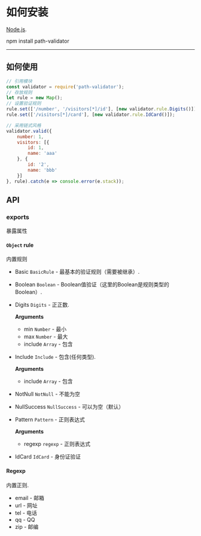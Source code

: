 
# 如何安装

[Node.js](http://nodejs.org).

npm install path-validator

---

## 如何使用

```javascript
// 引用模块
const validator = require('path-validator');
// 存放规则
let rule = new Map();
// 设置验证规则
rule.set(['/number', '/visitors[*]/id'], [new validator.rule.Digits()]);
rule.set(['/visitors[*]/card'], [new validator.rule.IdCard()]);

// 采用链式风格
validator.valid({
    number: 1,
    visitors: [{
        id: 1,
        name: 'aaa'
    }, {
        id: '2',
        name: 'bbb'
    }]
}, rule).catch(e => console.error(e.stack));
```

## API

### exports

暴露属性

#### `Object` rule

内置规则

* Basic `BasicRule` - 最基本的验证规则（需要被继承）.
* Boolean `Boolean` - Boolean值验证（这里的Boolean是规则类型的Boolean）.
* Digits `Digits` - 正正数.
    
    **Arguments**
    * min `Number` - 最小
    * max `Number` - 最大
    * include `Array` - 包含
* Include `Include` - 包含(任何类型).

    **Arguments**
    * include `Array` - 包含
* NotNull `NotNull` - 不能为空
* NullSuccess `NullSuccess` - 可以为空（默认）
* Pattern `Pattern` - 正则表达式

    **Arguments**
    * regexp `regexp` - 正则表达式
* IdCard `IdCard` - 身份证验证

#### Regexp

内置正则.

* email - 邮箱
* url - 网址
* tel - 电话
* qq - QQ
* zip - 邮编
